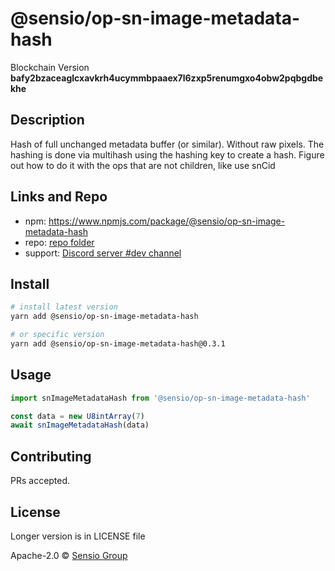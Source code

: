 # @sensio/op-sn-image-metadata-hash

Blockchain Version **bafy2bzaceaglcxavkrh4ucymmbpaaex7l6zxp5renumgxo4obw2pqbgdbekhe**

## Description

Hash of full unchanged metadata buffer (or similar). Without raw pixels. The hashing is done via multihash using the hashing key to create a hash. Figure out how to do it with the ops that are not children, like use snCid

## Links and Repo

- npm: https://www.npmjs.com/package/@sensio/op-sn-image-metadata-hash
- repo: [repo folder](https://gitlab.com/sensio_group/network-js/-/tree/master/operations/snImageMetadataHash)
- support: [Discord server #dev channel](https://discord.gg/RQ9g29y)

## Install

```sh
# install latest version
yarn add @sensio/op-sn-image-metadata-hash

# or specific version
yarn add @sensio/op-sn-image-metadata-hash@0.3.1
```

## Usage

```ts
import snImageMetadataHash from '@sensio/op-sn-image-metadata-hash'

const data = new U8intArray(7)
await snImageMetadataHash(data)
```

## Contributing

PRs accepted.

## License

Longer version is in LICENSE file

Apache-2.0 © [Sensio Group](https://sensio.group)
